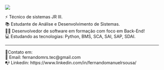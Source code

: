 <p> 
    <img src="https://readme-typing-svg.herokuapp.com?font=Poppins&size=24&color=add8e6&center=true&vCenter=true&lines=Olá+,+me+chamo+Fernando+&#128075;;Seja+bem+-+vindo+ao+meu+perfil!"(https://git.io/typing-svg>
 </p>
⚡ Técnico de sistemas JR III.<br>
📚 Estudante de Análise e Desenvolvimento de Sistemas.<br>
👨‍💻 Desenvolvedor de software em formação com foco em Back-End!<br>
💻 Estudando as tecnologias: Python, BMS, SCA, SAI, SAP, SDAI.
<hr/>
📡Contato em: <br/>
📩 Email: fernandomrs.tec@gmail.com <br>
📭 Linkedin: https://www.linkedin.com/in/fernandomanuelrsousa/

